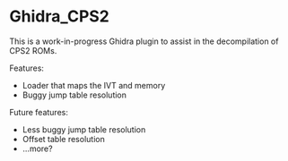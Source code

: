 # Ghidra_CPS2


This is a work-in-progress Ghidra plugin to assist in the decompilation of CPS2 ROMs.

Features:
- Loader that maps the IVT and memory
- Buggy jump table resolution

Future features:
- Less buggy jump table resolution
- Offset table resolution
- ...more?
